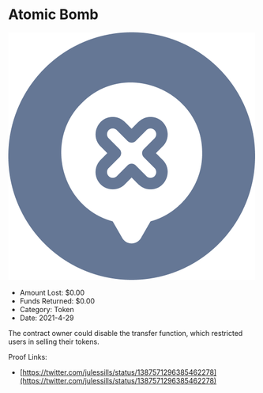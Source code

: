 # Atomic Bomb
![Atomic Bomb](/rektimages/Atomic-Bomb.png)
- Amount Lost: $0.00
- Funds Returned: $0.00
- Category: Token
- Date: 2021-4-29

The contract owner could disable the transfer function, which restricted users in selling their tokens.


Proof Links:
- [https://twitter.com/julessills/status/1387571296385462278](https://twitter.com/julessills/status/1387571296385462278)


